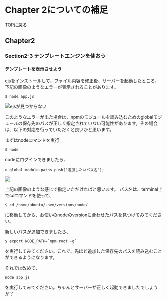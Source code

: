 # Chapter 2についての補足

[TOPに戻る](https://ta-private.github.io/nodejs2-docs/)

## Chapter2

### Section2-3 テンプレートエンジンを使おう

#### テンプレートを表示させよう

ejsをインストールして、ファイル内容を修正後、サーバーを起動したところ、下記の画像のようなエラーが表示されることがあります。

```shell
$ node app.js
```

![ejsが見つからない](https://i.gyazo.com/f7f7c2387b41413c013836bbd012b77c.png)

このようなエラーが出た場合は、npmのモジュールを読み込むためのglobalモジュールの保存先のパスが正しく指定されていない可能性があります。その場合は、以下の対応を行っていただくと良いかと思います。

まずはnodeコマンドを実行

```shell
$ node
```

nodeにログインできましたら、

```shell
> global.module.paths.push('追加したいパス名');
```

![](https://i.gyazo.com/805afe149d05eb281de28cf1ee45d310.png)

上記の画像のような感じで指定いただければと思います。
パス名は、terminal上でcdコマンドを使って、

```shell
$ cd /home/ubuntu/.nvm/versions/node/
```
に移動してから、お使いのnodeのversionに合わせたパスを見つけてみてください。

新しいパスが追加できましたら、

```shell
$ export NODE_PATH=`npm root -g`
```

を実行してみてください。これで、先ほど追加した保存先のパスを読み込むことができるようになります。

それでは改めて、

```shell
node app.js
```

を実行してみてください。ちゃんとサーバーが正しく起動できましたでしょうか？
